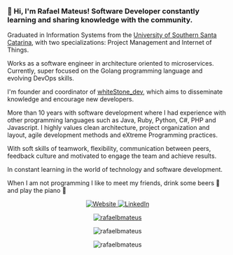 ### 👋 Hi, I'm Rafael Mateus! Software Developer constantly learning and sharing knowledge with the community.

Graduated in Information Systems from the [University of Southern Santa Catarina](https://www.unisul.br), with two specializations: Project Management and Internet of Things.

Works as a software engineer in architecture oriented to microservices. Currently, super focused on the Golang programming language and evolving DevOps skills.

I'm founder and coordinator of [whiteStone_dev](https://whitestonedev.com.br/), which aims to disseminate knowledge and encourage new developers.

More than 10 years with software development where I had experience with other programming languages such as Java, Ruby, Python, C#, PHP and Javascript. I highly values clean architecture, project organization and layout, agile development methods and eXtreme Programming practices.

With soft skills of teamwork, flexibility, communication between peers, feedback culture and motivated to engage the team and achieve results.

In constant learning in the world of technology and software development.

When I am not programming I like to meet my friends, drink some beers :beers: and play the piano :musical_keyboard:

<p align="center">
  <a href="https://rafaelbmateus.com.br">
    <img alt="Website" src="https://img.shields.io/badge/Website-rafaelbmateus.com.br-blue?style=flat-square&logo=google-chrome">
  </a>
  <a href="https://www.linkedin.com/in/rafaelbmateus">
    <img alt="LinkedIn" src="https://img.shields.io/badge/LinkedIn-Rafael%20Mateus-blue?style=flat-square&logo=linkedin">
  </a>
</p>

<p align="center">
  <a href="https://github.com/ryo-ma/github-profile-trophy">
    <img src="https://github-profile-trophy.vercel.app/?username=rafaelbmateus&&row=2&column=3&margin-w=15" alt="rafaelbmateus"/>
  </a>
</p>

<p align="center">
  <img src="https://github-readme-stats.vercel.app/api/top-langs?username=rafaelbmateus&show_icons=true&locale=en&layout=compact" alt="rafaelbmateus" />
</p>

<p align="center">
  <img src="https://komarev.com/ghpvc/?username=rafaelbmateus&label=Profile%20views&color=0e75b6&style=flat" alt="rafaelbmateus"/>
</p>

